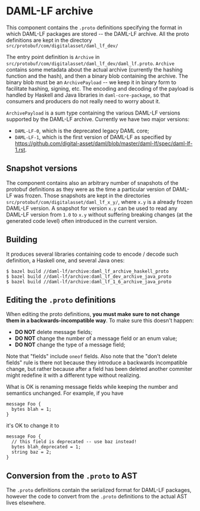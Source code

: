 # DAML-LF archive

This component contains the `.proto` definitions specifying the format
in which DAML-LF packages are stored -- the DAML-LF archive. All the
proto definitions are kept in the directory
`src/protobuf/com/digitalasset/daml_lf_dev/`

The entry point definition is `Archive` in
`src/protobuf/com/digitalasset/daml_lf_dev/daml_lf.proto`.  `Archive`
contains some metadata about the actual archive (currently the hashing
function and the hash), and then a binary blob containing the
archive. The binary blob must be an `ArchivePayload` -- we keep it in
binary form to facilitate hashing, signing, etc. The encoding and
decoding of the payload is handled by Haskell and Java libraries in
`daml-core-package`, so that consumers and producers do not really
need to worry about it.

`ArchivePayload` is a sum type containing the various DAML-LF versions
supported by the DAML-LF archive. Currently we have two major versions:

* `DAML-LF-0`, which is the deprecated legacy DAML core;
* `DAML-LF-1`, which is the first version of DAML-LF as specified by
    <https://github.com/digital-asset/daml/blob/master/daml-lf/spec/daml-lf-1.rst>.

## Snapshot versions

The component contains also an arbitrary number of snapshots of the
protobuf definitions as they were as the time a particular version of
DAML-LF was frozen. Those snapshots are kept in the directories
`src/protobuf/com/digitalasset/daml_lf_x_y/`, where `x.y` is a
already frozen DAML-LF version.  A snapshot for version `x.y` can be
used to read any DAML-LF version from `1.0` to `x.y` without suffering
breaking changes (at the generated code level) often introduced in the
current version.

## Building

It produces several libraries containing code to encode / decode such
definition, a Haskell one, and several Java ones:

```
$ bazel build //daml-lf/archive:daml_lf_archive_haskell_proto
$ bazel build //daml-lf/archive:daml_lf_dev_archive_java_proto
$ bazel build //daml-lf/archive:daml_lf_1_6_archive_java_proto
```

## Editing the `.proto` definitions

When editing the proto definitions, **you must make sure to not change
them in a backwards-incompatible way**. To make sure this doesn't happen:

* **DO NOT** delete message fields;
* **DO NOT** change the number of a message field or an enum value;
* **DO NOT** change the type of a message field;

Note that "fields" include `oneof` fields. Also note that the "don't
delete fields" rule is there not because they introduce a backwards
incompatible change, but rather because after a field has been deleted
another commiter might redefine it with a different type without
realizing.

What is OK is renaming message fields while keeping the number and semantics unchanged.
For example, if you have

```
message Foo {
  bytes blah = 1;
}
```

it's OK to change it to

```
message Foo {
  // this field is deprecated -- use baz instead!
  bytes blah_deprecated = 1;
  string baz = 2;
}
```

## Conversion from the `.proto` to AST

The `.proto` definitions contain the serialized format for DAML-LF
packages, however the code to convert from the `.proto` definitions to
the actual AST lives elsewhere.


